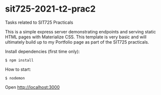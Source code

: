 # sit725-2021-t2-prac2
Tasks related to SIT725 Practicals

This is a simple express server demonstrating endpoints and serving static HTML pages with Materialize CSS.
This template is very basic and will ultimately build up to my Portfolio page as part of the SIT725 practicals.

Install dependencies (first time only):

    $ npm install

How to start:

    $ nodemon

Open [http://localhost:3000](http://localhost:3000)
